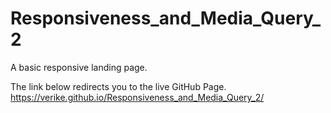 # Responsiveness_and_Media_Query_2
A basic responsive landing page.

The link below redirects you to the live GitHub Page.
https://verike.github.io/Responsiveness_and_Media_Query_2/

